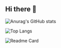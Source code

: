## Hi there 👋
![Anurag's GitHub stats](https://github-readme-stats.vercel.app/api?username=PivnayaGODZILLA&show_icons=true&theme=shadow_red)

![Top Langs](https://github-readme-stats.vercel.app/api/top-langs/?username=PivnayaGODZILLA&layout=compact&theme=shadow_red)

![Readme Card](https://github-readme-stats.vercel.app/api/pin/?username=PivnayaGODZILLA&repo=PivnayaGODZILLA&theme=shadow_red&show_owner=true)
<!--
**PivnayaGODZILLA/PivnayaGODZILLA** is a ✨ _special_ ✨ repository because its `README.md` (this file) appears on your GitHub profile.

Here are some ideas to get you started:

- 🔭 I’m currently working on ...
- 🌱 I’m currently learning ...
- 👯 I’m looking to collaborate on ...
- 🤔 I’m looking for help with ...
- 💬 Ask me about ...
- 📫 How to reach me: ...
- 😄 Pronouns: ...
- ⚡ Fun fact: ...
-->
